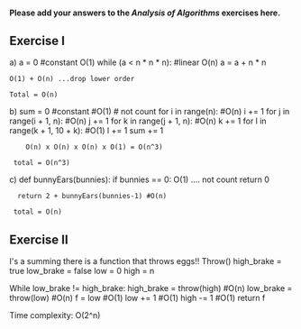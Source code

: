 #### Please add your answers to the ***Analysis of  Algorithms*** exercises here.

## Exercise I

a)  a = 0 #constant O(1)
    while (a < n * n * n): #linear O(n)
      a = a + n * n 

    O(1) + O(n) ...drop lower order

    Total = O(n)



b) sum = 0 #constant #O(1)    # not count 
    for i in range(n): #O(n) 
      i += 1
      for j in range(i + 1, n): #O(n)
        j += 1
        for k in range(j + 1, n): #O(n)
          k += 1
          for l in range(k + 1, 10 + k): #O(1)
            l += 1
            sum += 1

        O(n) x O(n) x O(n) x O(1) = O(n^3)
     
     total = O(n^3)


c)  def bunnyEars(bunnies):
      if bunnies == 0: O(1) .... not count 
        return 0

      return 2 + bunnyEars(bunnies-1) #O(n)

     total = O(n)

## Exercise II
I's a summing there is a function that throws eggs!! Throw()
high_brake = true 
low_brake  = false 
low = 0 
high = n

While low_brake != high_brake: 
    high_brake = throw(high) #O(n) 
    low_brake = throw(low) #O(n) 
    f = low #O(1) 
    low += 1 #O(1) 
    high -= 1 #O(1) 
  return f

Time complexity: O(2^n)


